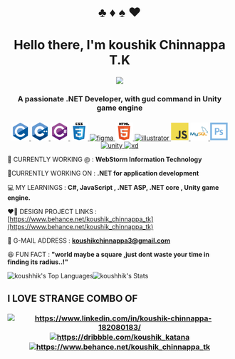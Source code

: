 <h1 align="center">♣️ ♦️ ♠️ ❤️</h1>

<h1 align="center">Hello there, I'm koushik Chinnappa T.K</h1>

<p align = "center"><img align="center" src="https://user-images.githubusercontent.com/74038190/218265814-3084a4ba-809c-4135-afc0-8685d0f634b3.gif" height="200"></p>

<h3 align="center">A passionate .NET Developer, with gud command in Unity game engine</h3>

<h3 align="center"></h3>
<p align="center"> <a href="https://www.cprogramming.com/" target="_blank" rel="noreferrer"> <img src="https://raw.githubusercontent.com/devicons/devicon/master/icons/c/c-original.svg" alt="c" width="40" height="40"/> </a> <a href="https://www.w3schools.com/cpp/" target="_blank" rel="noreferrer"> <img src="https://raw.githubusercontent.com/devicons/devicon/master/icons/cplusplus/cplusplus-original.svg" alt="cplusplus" width="40" height="40"/> </a> <a href="https://www.w3schools.com/cs/" target="_blank" rel="noreferrer"> <img src="https://raw.githubusercontent.com/devicons/devicon/master/icons/csharp/csharp-original.svg" alt="csharp" width="40" height="40"/> </a> <a href="https://www.w3schools.com/css/" target="_blank" rel="noreferrer"> <img src="https://raw.githubusercontent.com/devicons/devicon/master/icons/css3/css3-original-wordmark.svg" alt="css3" width="40" height="40"/> </a> <a href="https://www.figma.com/" target="_blank" rel="noreferrer"> <img src="https://www.vectorlogo.zone/logos/figma/figma-icon.svg" alt="figma" width="40" height="40"/> </a> <a href="https://www.w3.org/html/" target="_blank" rel="noreferrer"> <img src="https://raw.githubusercontent.com/devicons/devicon/master/icons/html5/html5-original-wordmark.svg" alt="html5" width="40" height="40"/> </a> <a href="https://www.adobe.com/in/products/illustrator.html" target="_blank" rel="noreferrer"> <img src="https://www.vectorlogo.zone/logos/adobe_illustrator/adobe_illustrator-icon.svg" alt="illustrator" width="40" height="40"/> </a> <a href="https://developer.mozilla.org/en-US/docs/Web/JavaScript" target="_blank" rel="noreferrer"> <img src="https://raw.githubusercontent.com/devicons/devicon/master/icons/javascript/javascript-original.svg" alt="javascript" width="40" height="40"/> </a> <a href="https://www.mysql.com/" target="_blank" rel="noreferrer"> <img src="https://raw.githubusercontent.com/devicons/devicon/master/icons/mysql/mysql-original-wordmark.svg" alt="mysql" width="40" height="40"/> </a> <a href="https://www.photoshop.com/en" target="_blank" rel="noreferrer"> <img src="https://raw.githubusercontent.com/devicons/devicon/master/icons/photoshop/photoshop-line.svg" alt="photoshop" width="40" height="40"/> </a> <a href="https://unity.com/" target="_blank" rel="noreferrer"> <img src="https://www.vectorlogo.zone/logos/unity3d/unity3d-icon.svg" alt="unity" width="40" height="40"/> </a> <a href="https://www.adobe.com/products/xd.html" target="_blank" rel="noreferrer"> <img src="https://cdn.worldvectorlogo.com/logos/adobe-xd.svg" alt="xd" width="40" height="40"/> </a> </p>


🏢 CURRENTLY WORKING @ :         **WebStorm Information Technology**

🚩CURRENTLY WORKING ON :         **.NET for application development**

💻 MY LEARNINGS :                **C#, JavaScript , .NET ASP, .NET core , Unity game engine.**

❤️‍🔥 DESIGN PROJECT LINKS :        [https://www.behance.net/koushik_chinnappa_tk](https://www.behance.net/koushik_chinnappa_tk)

📧 G-MAIL ADDRESS :              **koushikchinnappa3@gmail.com**

😆 FUN FACT :                    **"world maybe a square ,just dont waste your time in finding its radius..!"**

![koushhik's Top Languages](https://github-readme-stats.vercel.app/api/top-langs/?username=koushhik&theme=dracula&show_icons=true&hide_border=true&layout=compact)![koushhik's Stats](https://github-readme-stats.vercel.app/api?username=koushhik&theme=vue-dark&show_icons=true&hide_border=true&count_private=true)

## I LOVE STRANGE COMBO OF  ##
<h3 🥷 JAPANESE -Anime </h3>
<h3 📺 TURKISH -Drama </h3>
<h3 🛕 INDIAN -90s Music </h3>
<h3 🏴󠁧󠁢󠁥󠁮󠁧󠁿 ENGLISH -Movies </h3>

<p align="center">
<a href="https://linkedin.com/in/https://www.linkedin.com/in/koushik-chinnappa-182080183/" target="blank"><img align="center" src="https://raw.githubusercontent.com/rahuldkjain/github-profile-readme-generator/master/src/images/icons/Social/linked-in-alt.svg" alt="https://www.linkedin.com/in/koushik-chinnappa-182080183/" height="30" width="40" /></a>
<a href="https://www.figma.com/files/drafts?fuid=981866953289057972" target="blank"><img align="center" src="https://www.vectorlogo.zone/logos/figma/figma-icon.svg" alt="https://dribbble.com/koushik_katana" height="30" width="40" /></a>
<a href="https://www.behance.net/koushik_chinnappa_tk" target="blank"><img align="center" src="https://raw.githubusercontent.com/rahuldkjain/github-profile-readme-generator/master/src/images/icons/Social/behance.svg" alt="https://www.behance.net/koushik_chinnappa_tk" height="30" width="40" /></a>
</p> 



<!--
**koushhik/koushhik** is a ✨ _special_ ✨ repository because its `README.md` (this file) appears on your GitHub profile.

Here are some ideas to get you started:

- 🔭 I’m currently working on ...
- 🌱 I’m currently learning ...
- 👯 I’m looking to collaborate on ...
- 🤔 I’m looking for help with ...
- 💬 Ask me about ...
- 📫 How to reach me: ...
- 😄 Pronouns: ...
- ⚡ Fun fact: ...
-->
